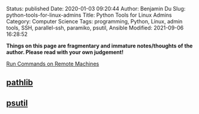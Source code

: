 Status: published
Date: 2020-01-03 09:20:44
Author: Benjamin Du
Slug: python-tools-for-linux-admins
Title: Python Tools for Linux Admins
Category: Computer Science
Tags: programming, Python, Linux, admin tools, SSH, parallel-ssh, paramiko, psutil, Ansible
Modified: 2021-09-06 16:28:52

**Things on this page are fragmentary and immature notes/thoughts of the author. Please read with your own judgement!**


[Run Commands on Remote Machines](http://www.legendu.net/misc/blog/run-commands-on-remote-machines)

## [pathlib](http://www.legendu.net/misc/blog/hands-on-pathlib.path/)

## [psutil](https://github.com/giampaolo/psutil)
